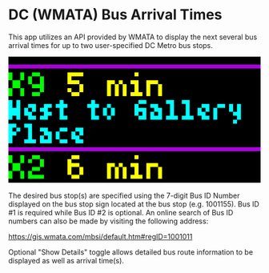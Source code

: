 # DC (WMATA) Bus Arrival Times

This app utilizes an API provided by WMATA to display the next several bus arrival times for up to two user-specified DC Metro bus stops.

![render](./dc_bus_times.gif)

The desired bus stop(s) are specified using the 7-digit Bus ID Number displayed on the bus stop sign located at the bus stop (e.g. 1001155).  Bus ID #1 is required while Bus ID #2 is optional.  An online search of Bus ID numbers can also be made by visiting the following address:

https://gis.wmata.com/mbsi/default.htm#regID=1001011

Optional "Show Details" toggle allows detailed bus route information to be displayed as well as arrival time(s).


